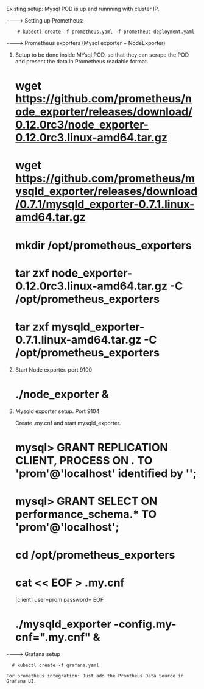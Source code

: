 Existing setup: Mysql POD is up and runnning with cluster IP.


----> Setting up Prometheus:

        # kubectl create -f prometheus.yaml -f prometheus-deployment.yaml

----> Prometheus exporters (Mysql exporter + NodeExporter)

1. Setup to be done inside MYsql POD, so that they can scrape the POD and present the data in Prometheus readable format.

      # wget https://github.com/prometheus/node_exporter/releases/download/0.12.0rc3/node_exporter-0.12.0rc3.linux-amd64.tar.gz

      # wget https://github.com/prometheus/mysqld_exporter/releases/download/0.7.1/mysqld_exporter-0.7.1.linux-amd64.tar.gz

      # mkdir /opt/prometheus_exporters

      # tar zxf node_exporter-0.12.0rc3.linux-amd64.tar.gz -C /opt/prometheus_exporters

      # tar zxf mysqld_exporter-0.7.1.linux-amd64.tar.gz -C /opt/prometheus_exporters



2. Start Node exporter. port 9100
      # ./node_exporter &



3. Mysqld exporter setup. Port 9104

      Create .my.cnf and start mysqld_exporter.

      # mysql> GRANT REPLICATION CLIENT, PROCESS ON *.* TO 'prom'@'localhost' identified by '<passwd>';

      # mysql> GRANT SELECT ON performance_schema.* TO 'prom'@'localhost';

      # cd /opt/prometheus_exporters
      # cat << EOF > .my.cnf
      [client]
      user=prom
      password=<passwd>
      EOF

      # ./mysqld_exporter -config.my-cnf=".my.cnf" &









----> Grafana setup

      # kubectl create -f grafana.yaml

    For prometheus integration: Just add the Promtheus Data Source in Grafana UI. 


